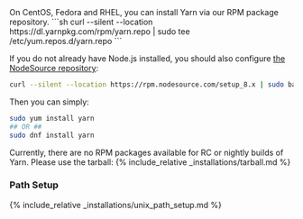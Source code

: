 <div class="install-only-stable" markdown="1">
On CentOS, Fedora and RHEL, you can install Yarn via our RPM package repository.
```sh
curl --silent --location https://dl.yarnpkg.com/rpm/yarn.repo | sudo tee /etc/yum.repos.d/yarn.repo
```

If you do not already have Node.js installed, you should also configure
[the NodeSource repository](https://nodejs.org/en/download/package-manager/#enterprise-linux-and-fedora):

```sh
curl --silent --location https://rpm.nodesource.com/setup_8.x | sudo bash -
```

Then you can simply:

```sh
sudo yum install yarn
## OR ##
sudo dnf install yarn
```

</div>

<div class="install-only-rc install-only-nightly" markdown="1">
Currently, there are no RPM packages available for RC or nightly builds of Yarn. Please use the tarball:
{% include_relative _installations/tarball.md %}
</div>

### Path Setup

<!-- prettier-ignore -->
{% include_relative _installations/unix_path_setup.md %}
